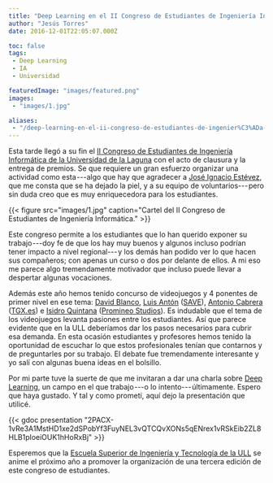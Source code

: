 ```yaml
---
title: "Deep Learning en el II Congreso de Estudiantes de Ingeniería Informática"
author: "Jesús Torres"
date: 2016-12-01T22:05:07.000Z

toc: false
tags:
 - Deep Learning
 - IA
 - Universidad

featuredImage: "images/featured.png" 
images:
 - "images/1.jpg" 

aliases:
 - "/deep-learning-en-el-ii-congreso-de-estudiantes-de-ingenier%C3%ADa-informática-6c4734342051"
---
```


Esta tarde llegó a su fin el [II Congreso de Estudiantes de Ingeniería Informática de la Universidad de la Laguna](http://cesinf.webs.ull.es/) con el acto de clausura y la entrega de premios.
Se que requiere un gran esfuerzo organizar una actividad como esta ---algo que hay que agradecer a [José Ignacio Estévez](https://twitter.com/nchbot), que me consta que se ha dejado la piel, y a su equipo de voluntarios--- pero sin duda creo que es muy enriquecedora para los estudiantes.

{{< figure src="images/1.jpg" caption="Cartel del II Congreso de Estudiantes de Ingeniería Informática." >}}

Este congreso permite a los estudiantes que lo han querido exponer su trabajo ---doy fe de que los hay muy buenos y algunos incluso podrían tener impacto a nivel regional--- y los demás han podido ver lo que hacen sus compañeros; con apenas un curso o dos por delante de ellos.
A mi eso me parece algo tremendamente motivador que incluso puede llevar a despertar algunas vocaciones.

Además este año hemos tenido concurso de videojuegos y 4 ponentes de primer nivel en ese tema: [David Blanco](https://twitter.com/danielblanco3d), [Luis Antón](https://twitter.com/Notnasiul) ([SAVE](https://www.facebook.com/SaveAsociacion)), [Antonio Cabrera](https://twitter.com/TonioCabrera) ([TGX.es](https://tgx.es/)) e [Isidro Quintana](https://twitter.com/isidro_quintana) ([Promineo Studios](http://promineostudios.com/)).
Es indudable que el tema de los videojuegos levanta pasiones entre los estudiantes.
Así que parece evidente que en la ULL deberíamos dar los pasos necesarios para cubrir esa demanda.
En esta ocasión estudiantes y profesores hemos tenido la oportunidad de escuchar lo que estos profesionales tenían que contarnos y de preguntarles por su trabajo.
El debate fue tremendamente interesante y yo salí con algunas buena ideas en el bolsillo.

Por mi parte tuve la suerte de que me invitaran a dar una charla sobre [Deep Learning](http://deeplearning.net/), un campo en el que trabajo ---o lo intento--- últimamente.
Espero que haya gustado.
Y tal y como prometí, aquí dejo la presentación que utilicé.

{{< gdoc presentation "2PACX-1vRe3A1MstHD1xe2dSPobYf3FuyNEL3vQTCQvXONs5qENrex1vRSkEib2ZL8HLB1ploeiOUK1hHoRxBj" >}}

Esperemos que la [Escuela Superior de Ingeniería y Tecnología de la ULL](http://www.ull.es/view/centros/etsii/Inicio/es) se anime el próximo año a promover la organización de una tercera edición de este congreso de estudiantes.
